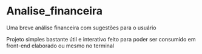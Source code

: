 # Analise_financeira
Uma breve análise financeira com sugestões para o usuário

Projeto simples bastante útil e interativo feito para poder ser consumido em front-end elaborado ou mesmo no terminal
